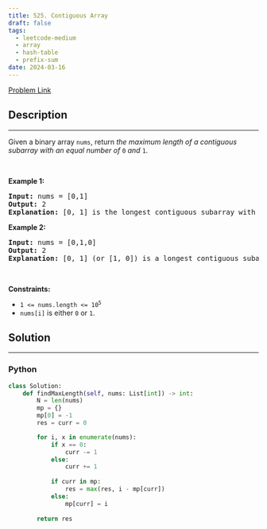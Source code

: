 ```yaml
---
title: 525. Contiguous Array
draft: false
tags: 
  - leetcode-medium
  - array
  - hash-table
  - prefix-sum
date: 2024-03-16
---
```


[Problem Link](https://leetcode.com/problems/contiguous-array/)

## Description

---
<p>Given a binary array <code>nums</code>, return <em>the maximum length of a contiguous subarray with an equal number of </em><code>0</code><em> and </em><code>1</code>.</p>

<p>&nbsp;</p>
<p><strong class="example">Example 1:</strong></p>

<pre>
<strong>Input:</strong> nums = [0,1]
<strong>Output:</strong> 2
<strong>Explanation:</strong> [0, 1] is the longest contiguous subarray with an equal number of 0 and 1.
</pre>

<p><strong class="example">Example 2:</strong></p>

<pre>
<strong>Input:</strong> nums = [0,1,0]
<strong>Output:</strong> 2
<strong>Explanation:</strong> [0, 1] (or [1, 0]) is a longest contiguous subarray with equal number of 0 and 1.
</pre>

<p>&nbsp;</p>
<p><strong>Constraints:</strong></p>

<ul>
	<li><code>1 &lt;= nums.length &lt;= 10<sup>5</sup></code></li>
	<li><code>nums[i]</code> is either <code>0</code> or <code>1</code>.</li>
</ul>


## Solution

---
### Python
``` py title='contiguous-array'
class Solution:
    def findMaxLength(self, nums: List[int]) -> int:
        N = len(nums)
        mp = {}
        mp[0] = -1
        res = curr = 0

        for i, x in enumerate(nums):
            if x == 0:
                curr -= 1
            else:
                curr += 1
            
            if curr in mp:
                res = max(res, i - mp[curr])
            else:
                mp[curr] = i
        
        return res
```

